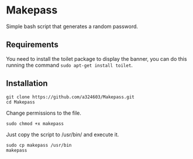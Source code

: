 # Makepass
Simple bash script that generates a random password.
## Requirements
You need to install the toilet package to display the banner, you can do this running the command 
```sudo apt-get install toilet```.  
## Installation
```
git clone https://github.com/a324603/Makepass.git
cd Makepass
```
Change permissions to the file.
```
sudo chmod +x makepass
```
Just copy the script to /usr/bin/ and execute it.
```
sudo cp makepass /usr/bin
makepass
```
